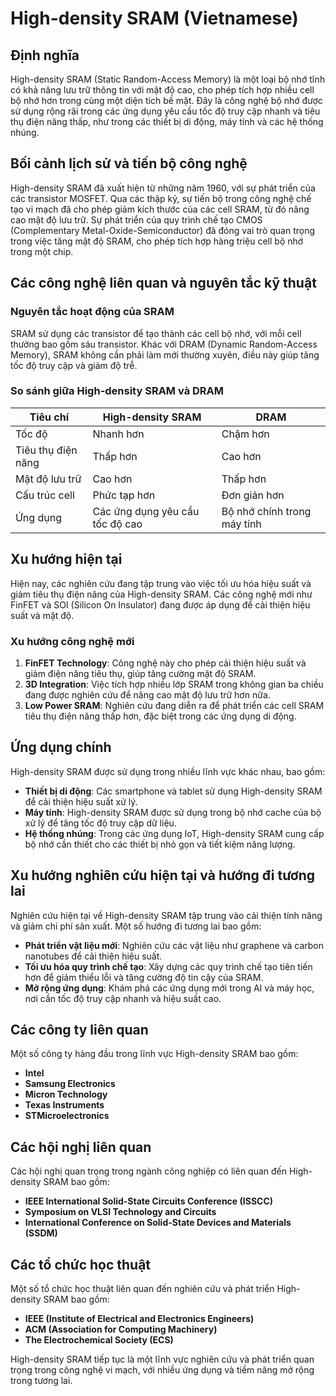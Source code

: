 # High-density SRAM (Vietnamese)

## Định nghĩa

High-density SRAM (Static Random-Access Memory) là một loại bộ nhớ tĩnh có khả năng lưu trữ thông tin với mật độ cao, cho phép tích hợp nhiều cell bộ nhớ hơn trong cùng một diện tích bề mặt. Đây là công nghệ bộ nhớ được sử dụng rộng rãi trong các ứng dụng yêu cầu tốc độ truy cập nhanh và tiêu thụ điện năng thấp, như trong các thiết bị di động, máy tính và các hệ thống nhúng.

## Bối cảnh lịch sử và tiến bộ công nghệ

High-density SRAM đã xuất hiện từ những năm 1960, với sự phát triển của các transistor MOSFET. Qua các thập kỷ, sự tiến bộ trong công nghệ chế tạo vi mạch đã cho phép giảm kích thước của các cell SRAM, từ đó nâng cao mật độ lưu trữ. Sự phát triển của quy trình chế tạo CMOS (Complementary Metal-Oxide-Semiconductor) đã đóng vai trò quan trọng trong việc tăng mật độ SRAM, cho phép tích hợp hàng triệu cell bộ nhớ trong một chip.

## Các công nghệ liên quan và nguyên tắc kỹ thuật

### Nguyên tắc hoạt động của SRAM

SRAM sử dụng các transistor để tạo thành các cell bộ nhớ, với mỗi cell thường bao gồm sáu transistor. Khác với DRAM (Dynamic Random-Access Memory), SRAM không cần phải làm mới thường xuyên, điều này giúp tăng tốc độ truy cập và giảm độ trễ.

### So sánh giữa High-density SRAM và DRAM

| **Tiêu chí**          | **High-density SRAM**           | **DRAM**                     |
|-----------------------|--------------------------------|------------------------------|
| Tốc độ                | Nhanh hơn                     | Chậm hơn                     |
| Tiêu thụ điện năng    | Thấp hơn                      | Cao hơn                      |
| Mật độ lưu trữ       | Cao hơn                       | Thấp hơn                     |
| Cấu trúc cell         | Phức tạp hơn                 | Đơn giản hơn                |
| Ứng dụng              | Các ứng dụng yêu cầu tốc độ cao| Bộ nhớ chính trong máy tính  |

## Xu hướng hiện tại

Hiện nay, các nghiên cứu đang tập trung vào việc tối ưu hóa hiệu suất và giảm tiêu thụ điện năng của High-density SRAM. Các công nghệ mới như FinFET và SOI (Silicon On Insulator) đang được áp dụng để cải thiện hiệu suất và mật độ.

### Xu hướng công nghệ mới

1. **FinFET Technology**: Công nghệ này cho phép cải thiện hiệu suất và giảm điện năng tiêu thụ, giúp tăng cường mật độ SRAM.
2. **3D Integration**: Việc tích hợp nhiều lớp SRAM trong không gian ba chiều đang được nghiên cứu để nâng cao mật độ lưu trữ hơn nữa.
3. **Low Power SRAM**: Nghiên cứu đang diễn ra để phát triển các cell SRAM tiêu thụ điện năng thấp hơn, đặc biệt trong các ứng dụng di động.

## Ứng dụng chính

High-density SRAM được sử dụng trong nhiều lĩnh vực khác nhau, bao gồm:

- **Thiết bị di động**: Các smartphone và tablet sử dụng High-density SRAM để cải thiện hiệu suất xử lý.
- **Máy tính**: High-density SRAM được sử dụng trong bộ nhớ cache của bộ xử lý để tăng tốc độ truy cập dữ liệu.
- **Hệ thống nhúng**: Trong các ứng dụng IoT, High-density SRAM cung cấp bộ nhớ cần thiết cho các thiết bị nhỏ gọn và tiết kiệm năng lượng.

## Xu hướng nghiên cứu hiện tại và hướng đi tương lai

Nghiên cứu hiện tại về High-density SRAM tập trung vào cải thiện tính năng và giảm chi phí sản xuất. Một số hướng đi tương lai bao gồm:

- **Phát triển vật liệu mới**: Nghiên cứu các vật liệu như graphene và carbon nanotubes để cải thiện hiệu suất.
- **Tối ưu hóa quy trình chế tạo**: Xây dựng các quy trình chế tạo tiên tiến hơn để giảm thiểu lỗi và tăng cường độ tin cậy của SRAM.
- **Mở rộng ứng dụng**: Khám phá các ứng dụng mới trong AI và máy học, nơi cần tốc độ truy cập nhanh và hiệu suất cao.

## Các công ty liên quan

Một số công ty hàng đầu trong lĩnh vực High-density SRAM bao gồm:

- **Intel**
- **Samsung Electronics**
- **Micron Technology**
- **Texas Instruments**
- **STMicroelectronics**

## Các hội nghị liên quan

Các hội nghị quan trọng trong ngành công nghiệp có liên quan đến High-density SRAM bao gồm:

- **IEEE International Solid-State Circuits Conference (ISSCC)**
- **Symposium on VLSI Technology and Circuits**
- **International Conference on Solid-State Devices and Materials (SSDM)**

## Các tổ chức học thuật

Một số tổ chức học thuật liên quan đến nghiên cứu và phát triển High-density SRAM bao gồm:

- **IEEE (Institute of Electrical and Electronics Engineers)**
- **ACM (Association for Computing Machinery)**
- **The Electrochemical Society (ECS)**

High-density SRAM tiếp tục là một lĩnh vực nghiên cứu và phát triển quan trọng trong công nghệ vi mạch, với nhiều ứng dụng và tiềm năng mở rộng trong tương lai.